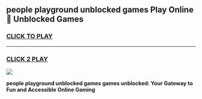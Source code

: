 
## people playground unblocked games Play Online 👋 Unblocked Games
<h3>
<a href="https://premium.freeplayer.one?title=people_playground_unblocked_games&ref=19F">CLICK TO PLAY</a></h3>
<hr>

<h3>
<a href="https://premium.freeplayer.one?title=people_playground_unblocked_games&ref=19F">CLICK 2 PLAY</a>
  
</h3>

<a href="https://premium.freeplayer.one?title=people_playground_unblocked_games&ref=19F"><img src="https://clearcache.store/games.png"></a>


**people playground unblocked games games unblocked: Your Gateway to Fun and Accessible Online Gaming**
